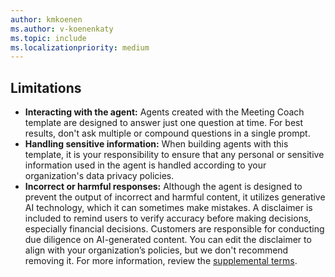 ```yaml
---
author: kmkoenen
ms.author: v-koenenkaty
ms.topic: include
ms.localizationpriority: medium
---
```


<!-- markdownlint-disable MD041-->

## Limitations

- **Interacting with the agent:** Agents created with the Meeting Coach template are designed to answer just one question at time. For best results, don't ask multiple or compound questions in a single prompt.
- **Handling sensitive information:** When building agents with this template, it is your responsibility to ensure that any personal or sensitive information used in the agent is handled according to your organization's data privacy policies.
- **Incorrect or harmful responses:** Although the agent is designed to prevent the output of incorrect and harmful content, it utilizes generative AI technology, which it can sometimes make mistakes. A disclaimer is included to remind users to verify accuracy before making decisions, especially financial decisions. Customers are responsible for conducting due diligence on AI-generated content. You can edit the disclaimer to align with your organization’s policies, but we don't recommend removing it. For more information, review the [supplemental terms](https://www.microsoft.com/business-applications/legal/supp-powerplatform-preview/).